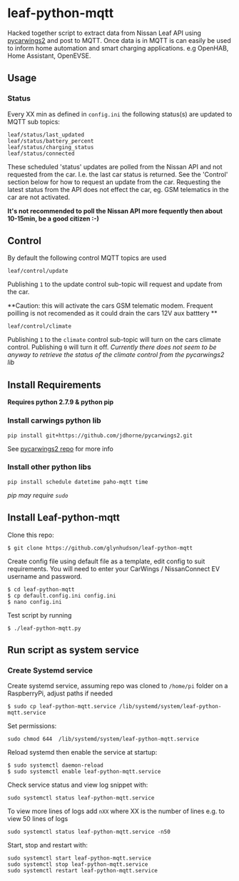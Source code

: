 # leaf-python-mqtt

Hacked together script to extract data from Nissan Leaf API using [pycarwings2](https://github.com/cedric222/pycarwings2) and post to MQTT. Once data is in MQTT is can easily be used to inform home automation and smart charging applications. e.g OpenHAB, Home Assistant, OpenEVSE.

## Usage

### Status

Every XX min as defined in `config.ini` the following status(s) are updated to MQTT sub topics:

```
leaf/status/last_updated
leaf/status/battery_percent
leaf/status/charging_status
leaf/status/connected

```

These scheduled 'status' updates are polled from the Nissan API and not requested from the car. I.e. the last car status is returned. See the 'Control' section below for how to request an update from the car. Requesting the latest status from the API does not effect the car, eg. GSM telematics in the car are not activated.

**It's not recommended to poll the Nissan API more fequently then about 10-15min, be a good citizen :-)**

## Control

By default the following control MQTT topics are used


`leaf/control/update`

Publishing `1` to the update control sub-topic will request and update from the car.

**Caution: this will activate the cars GSM telematic modem. Frequent poilling is not recomended as it could drain the cars 12V aux batttery **

`leaf/control/climate`

Publishing `1` to the `climate` control sub-topic will turn on the cars climate control. Publishing `0` will turn it off. *Currently there does not seem to be anyway to retrieve the status of the climate control from the pycarwings2 lib*

## Install Requirements

**Requires python 2.7.9 & python pip**

### Install carwings python lib

`pip install git+https://github.com/jdhorne/pycarwings2.git`

See [pycarwings2 repo](https://github.com/cedric222/pycarwings2) for more info

### Install other python libs

`pip install schedule datetime paho-mqtt time`

*pip may require `sudo`*


## Install Leaf-python-mqtt

Clone this repo:

`$ git clone https://github.com/glynhudson/leaf-python-mqtt`

Create config file using default file as a template, edit config to suit requirements. You will need to enter your CarWings / NissanConnect EV username and password.

```
$ cd leaf-python-mqtt
$ cp default.config.ini config.ini
$ nano config.ini
```
Test script by running

`$ ./leaf-python-mqtt.py`

## Run script as system service

### Create Systemd service

Create systemd service, assuming repo was cloned to `/home/pi` folder on a RaspberryPi, adjust paths if needed

`$ sudo cp leaf-python-mqtt.service /lib/systemd/system/leaf-python-mqtt.service`

Set permissions:

`sudo chmod 644  /lib/systemd/system/leaf-python-mqtt.service`

Reload systemd then enable the service at startup:

```
$ sudo systemctl daemon-reload
$ sudo systemctl enable leaf-python-mqtt.service
```

Check service status and view log snippet with:

`sudo systemctl status leaf-python-mqtt.service`

To view more lines of logs add `nXX` where XX is the number of lines e.g. to view 50 lines of logs

`sudo systemctl status leaf-python-mqtt.service -n50`

Start, stop and restart with:

```
sudo systemctl start leaf-python-mqtt.service
sudo systemctl stop leaf-python-mqtt.service
sudo systemctl restart leaf-python-mqtt.service
```
